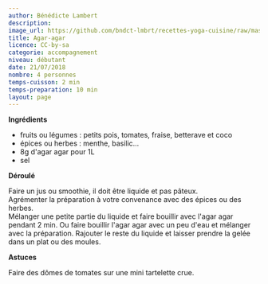 ```yaml
---
author: Bénédicte Lambert
description: 
image_url: https://github.com/bndct-lmbrt/recettes-yoga-cuisine/raw/master/medias/agar-agar.jpg
title: Agar-agar
licence: CC-by-sa
categorie: accompagnement
niveau: débutant
date: 21/07/2018
nombre: 4 personnes
temps-cuisson: 2 min
temps-preparation: 10 min
layout: page
---
```



**Ingrédients**  

* fruits ou légumes : petits pois, tomates, fraise, betterave et coco
* épices ou herbes : menthe, basilic...
* 8g d'agar agar pour 1L
* sel


**Déroulé**

Faire un jus ou smoothie, il doit être liquide et pas pâteux.  
Agrémenter la préparation à votre convenance avec des épices ou des herbes.  
Mélanger une petite partie du liquide et faire bouillir avec l'agar agar pendant 2 min. 
Ou faire bouillir l'agar agar avec un peu d'eau et mélanger avec la préparation.
Rajouter le reste du liquide et laisser prendre la gelée dans un plat ou des moules.  

  
**Astuces** 

Faire des dômes de tomates sur une mini tartelette crue.  
